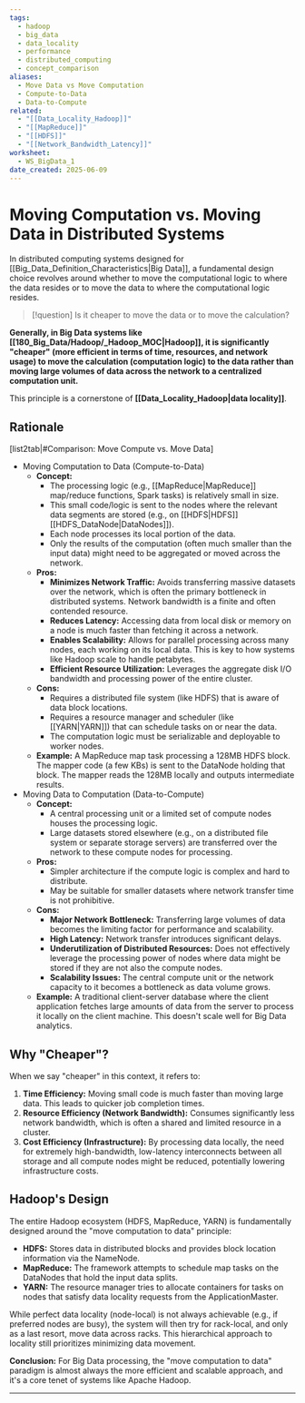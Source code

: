 ```yaml
---
tags:
  - hadoop
  - big_data
  - data_locality
  - performance
  - distributed_computing
  - concept_comparison
aliases:
  - Move Data vs Move Computation
  - Compute-to-Data
  - Data-to-Compute
related:
  - "[[Data_Locality_Hadoop]]"
  - "[[MapReduce]]"
  - "[[HDFS]]"
  - "[[Network_Bandwidth_Latency]]"
worksheet:
  - WS_BigData_1
date_created: 2025-06-09
---
```

# Moving Computation vs. Moving Data in Distributed Systems

In distributed computing systems designed for [[Big_Data_Definition_Characteristics|Big Data]], a fundamental design choice revolves around whether to move the computational logic to where the data resides or to move the data to where the computational logic resides.

>[!question] Is it cheaper to move the data or to move the calculation?

**Generally, in Big Data systems like [[180_Big_Data/Hadoop/_Hadoop_MOC|Hadoop]], it is significantly "cheaper" (more efficient in terms of time, resources, and network usage) to move the calculation (computation logic) to the data rather than moving large volumes of data across the network to a centralized computation unit.**

This principle is a cornerstone of **[[Data_Locality_Hadoop|data locality]]**.

## Rationale

[list2tab|#Comparison: Move Compute vs. Move Data]
- Moving Computation to Data (Compute-to-Data)
    - **Concept:**
        -   The processing logic (e.g., [[MapReduce|MapReduce]] map/reduce functions, Spark tasks) is relatively small in size.
        -   This small code/logic is sent to the nodes where the relevant data segments are stored (e.g., on [[HDFS|HDFS]] [[HDFS_DataNode|DataNodes]]).
        -   Each node processes its local portion of the data.
        -   Only the results of the computation (often much smaller than the input data) might need to be aggregated or moved across the network.
    - **Pros:**
        -   **Minimizes Network Traffic:** Avoids transferring massive datasets over the network, which is often the primary bottleneck in distributed systems. Network bandwidth is a finite and often contended resource.
        -   **Reduces Latency:** Accessing data from local disk or memory on a node is much faster than fetching it across a network.
        -   **Enables Scalability:** Allows for parallel processing across many nodes, each working on its local data. This is key to how systems like Hadoop scale to handle petabytes.
        -   **Efficient Resource Utilization:** Leverages the aggregate disk I/O bandwidth and processing power of the entire cluster.
    - **Cons:**
        -   Requires a distributed file system (like HDFS) that is aware of data block locations.
        -   Requires a resource manager and scheduler (like [[YARN|YARN]]) that can schedule tasks on or near the data.
        -   The computation logic must be serializable and deployable to worker nodes.
    - **Example:** A MapReduce map task processing a 128MB HDFS block. The mapper code (a few KBs) is sent to the DataNode holding that block. The mapper reads the 128MB locally and outputs intermediate results.
- Moving Data to Computation (Data-to-Compute)
    - **Concept:**
        -   A central processing unit or a limited set of compute nodes houses the processing logic.
        -   Large datasets stored elsewhere (e.g., on a distributed file system or separate storage servers) are transferred over the network to these compute nodes for processing.
    - **Pros:**
        -   Simpler architecture if the compute logic is complex and hard to distribute.
        -   May be suitable for smaller datasets where network transfer time is not prohibitive.
    - **Cons:**
        -   **Major Network Bottleneck:** Transferring large volumes of data becomes the limiting factor for performance and scalability.
        -   **High Latency:** Network transfer introduces significant delays.
        -   **Underutilization of Distributed Resources:** Does not effectively leverage the processing power of nodes where data might be stored if they are not also the compute nodes.
        -   **Scalability Issues:** The central compute unit or the network capacity to it becomes a bottleneck as data volume grows.
    - **Example:** A traditional client-server database where the client application fetches large amounts of data from the server to process it locally on the client machine. This doesn't scale well for Big Data analytics.

## Why "Cheaper"?
When we say "cheaper" in this context, it refers to:
1.  **Time Efficiency:** Moving small code is much faster than moving large data. This leads to quicker job completion times.
2.  **Resource Efficiency (Network Bandwidth):** Consumes significantly less network bandwidth, which is often a shared and limited resource in a cluster.
3.  **Cost Efficiency (Infrastructure):** By processing data locally, the need for extremely high-bandwidth, low-latency interconnects between all storage and all compute nodes might be reduced, potentially lowering infrastructure costs.

## Hadoop's Design
The entire Hadoop ecosystem (HDFS, MapReduce, YARN) is fundamentally designed around the "move computation to data" principle:
-   **HDFS:** Stores data in distributed blocks and provides block location information via the NameNode.
-   **MapReduce:** The framework attempts to schedule map tasks on the DataNodes that hold the input data splits.
-   **YARN:** The resource manager tries to allocate containers for tasks on nodes that satisfy data locality requests from the ApplicationMaster.

While perfect data locality (node-local) is not always achievable (e.g., if preferred nodes are busy), the system will then try for rack-local, and only as a last resort, move data across racks. This hierarchical approach to locality still prioritizes minimizing data movement.

**Conclusion:** For Big Data processing, the "move computation to data" paradigm is almost always the more efficient and scalable approach, and it's a core tenet of systems like Apache Hadoop.

---